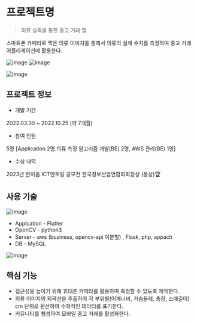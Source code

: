# 프로젝트명
> 의류 실측을 통한 중고 거래 앱



스마트폰 카메라로 찍은 의류 이미지를 통해서 의류의 실제 수치를 측정하여 중고 거래 어플리케이션에 활용한다.

![image](https://github.com/Doyun-1999/clothing-measurement/assets/128355648/95c60976-c37e-4768-b795-f199e78b83ef)                  ![image](https://github.com/Doyun-1999/clothing-measurement/assets/128355648/8acc460b-6ab2-47ff-b48a-65a099afcb56)

![image](https://github.com/Doyun-1999/clothing-measurement/assets/128355648/4a982c54-e999-4aae-b54d-b2ff1ac32d7e)



## 프로젝트 정보

* 개발 기간

2022.03.30 ~ 2022.10.25 (약 7개월)

* 참여 인원

5명 [Application 2명.의류 측정 알고리즘 개발(BE) 2명, AWS 관리(BE) 1명]

* 수상 내역

2023년 한이음 ICT멘토링 공모전 한국정보산업연합회회장상 (동상)🏆

 
## 사용 기술

![image](https://github.com/Doyun-1999/clothing-measurement/assets/128355648/5bc1ea3e-cad7-4071-8116-c3cd5244740d)

* Applcation - Flutter
* OpenCV - python3
* Server - aws (business, opencv-api 이분할) , Flask, php, appach
* DB - MySQL

![image](https://github.com/Doyun-1999/clothing-measurement/assets/128355648/1888543f-08bf-4757-9bf6-3d0493da2f6c)

## 핵심 기능
* 접근성을 높이기 위해 휴대폰 카메라를 활용하여 측정할 수 있도록 제작한다.
* 의류 이미지의 외곽선을 추출하여 각 부위별(어깨너비, 가슴둘레, 총장, 소매길이) cm 단위로 환산하여 수학적인 데이터를 표기한다. 
*  커뮤니티를 형성하여 모바일 중고 거래를 활성화한다.
